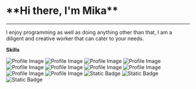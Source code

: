 <h1>**Hi there, I'm Mika**</h1>
<hr/>

I enjoy programming as well as doing anything other than that, I am a diligent and creative worker that can cater to your needs.

**Skills**

<img src="https://img.shields.io/badge/React-20232A?style=for-the-badge&logo=react&logoColor=61DAFB" alt="Profile Image">
<img src="https://img.shields.io/badge/Express.js-404D59?style=for-the-badge" alt="Profile Image">
<img src="https://img.shields.io/badge/Python-14354C?style=for-the-badge&logo=python&logoColor=white" alt="Profile Image">
<img src="https://img.shields.io/badge/CSS3-1572B6?style=for-the-badge&logo=css3&logoColor=white" alt="Profile Image">
<img src="https://img.shields.io/badge/Node.js-43853D?style=for-the-badge&logo=node.js&logoColor=white" alt="Profile Image">
<img src="https://img.shields.io/badge/JavaScript-F7DF1E?style=for-the-badge&logo=JavaScript&logoColor=white" alt="Profile Image">
<img src="https://img.shields.io/badge/CSS-239120?&style=for-the-badge&logo=css3&logoColor=white" alt="Profile Image">
<img src="https://img.shields.io/badge/HTML-239120?style=for-the-badge&logo=html5&logoColor=white" alt="Profile Image">
<img src="https://img.shields.io/badge/Lua-2C2D72?style=for-the-badge&logo=lua&logoColor=white" alt="Profile Image">
<img src="https://img.shields.io/badge/React_Router-CA4245?style=for-the-badge&logo=react-router&logoColor=white" alt="Profile Image">
<img alt="Static Badge" src="https://img.shields.io/badge/MongoDB-4EA94B?style=for-the-badge&logo=mongodb&logoColor=white" />
<img alt="Static Badge" src="https://img.shields.io/badge/MongoDB-4EA94B?style=for-the-badge&logo=mongodb&logoColor=white" />
<img alt="Static Badge" src="https://img.shields.io/badge/Next.js-000?logo=nextdotjs&logoColor=fff&style=for-the-badge" />
